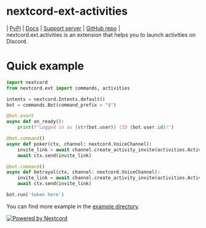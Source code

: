 # nextcord-ext-activities
| [PyPi](https://pypi.org/project/nextcord-ext-activities/) | [Docs](https://nextcord-ext-activities.readthedocs.io) | [Support server](https://discord.gg/eKJchSjwmV) | [GitHub repo](https://github.com/MaskDuck/nextcord-ext-activities) |<br>
nextcord.ext.activities is an extension that helps you to launch activities on Discord. <br>

# Quick example
```py
import nextcord
from nextcord.ext import commands, activities

intents = nextcord.Intents.default()
bot = commands.Bot(command_prefix = "$")

@bot.event
async def on_ready():
    print(f"Logged in as {str(bot.user)} (ID {bot.user.id})")

@bot.command()
async def poker(ctx, channel: nextcord.VoiceChannel):
    invite_link = await channel.create_activity_invite(activities.Activity.poker)
    await ctx.send(invite_link)

@bot.command()
async def betrayal(ctx, channel: nextcord.VoiceChannel):
    invite_link = await channel.create_activity_invite(activities.Activity.betrayal)
    await ctx.send(invite_link)

bot.run('token here')
```
You can find more example in the [example directory](https://github.com/MaskDuck/nextcord-ext-activities/tree/main/examples).

[![Powered by Nextcord](https://custom-icon-badges.herokuapp.com/badge/-Powered%20by%20Nextcord-0d1620?logo=nextcord)](https://github.com/nextcord/nextcord "Powered by Nextcord Python API Wrapper")
